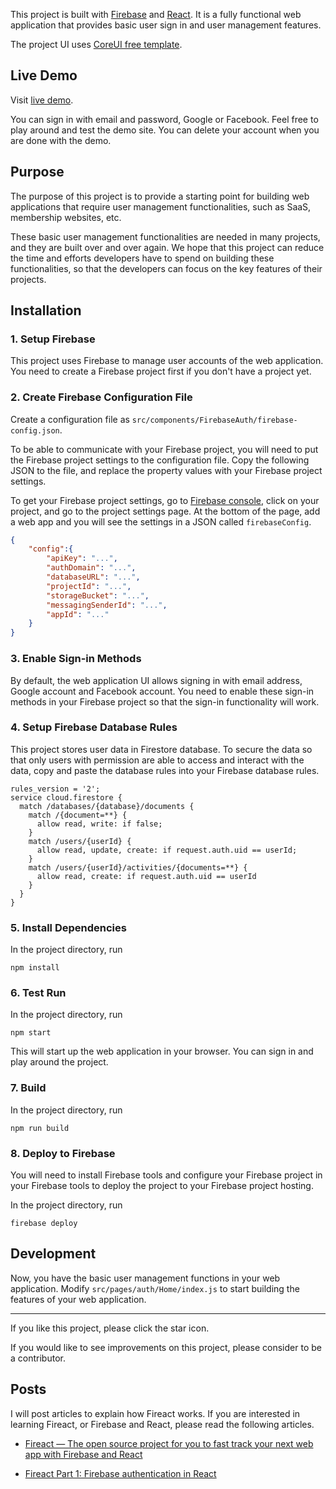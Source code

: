 This project is built with [Firebase](https://firebase.google.com/) and [React](https://reactjs.org/). It is a fully functional web application that provides basic user sign in and user management features.

The project UI uses [CoreUI free template](https://coreui.io/react/).

## Live Demo

Visit [live demo](https://fireact-e1bdc.firebaseapp.com/).

You can sign in with email and password, Google or Facebook. Feel free to play around and test the demo site. You can delete your account when you are done with the demo.

## Purpose

The purpose of this project is to provide a starting point for building web applications that require user management functionalities, such as SaaS, membership websites, etc.

These basic user management functionalities are needed in many projects, and they are built over and over again. We hope that this project can reduce the time and efforts developers have to spend on building these functionalities, so that the developers can focus on the key features of their projects.

## Installation

### 1. Setup Firebase

This project uses Firebase to manage user accounts of the web application. You need to create a Firebase project first if you don't have a project yet.

### 2. Create Firebase Configuration File

Create a configuration file as `src/components/FirebaseAuth/firebase-config.json`.

To be able to communicate with your Firebase project, you will need to put the Firebase project settings to the configuration file. Copy the following JSON to the file, and replace the property values with your Firebase project settings.

To get your Firebase project settings, go to [Firebase console](https://console.firebase.google.com/), click on your project, and go to the project settings page. At the bottom of the page, add a web app and you will see the settings in a JSON called `firebaseConfig`.

```json
{
    "config":{
        "apiKey": "...",
        "authDomain": "...",
        "databaseURL": "...",
        "projectId": "...",
        "storageBucket": "...",
        "messagingSenderId": "...",
        "appId": "..."
    }
}
```

### 3. Enable Sign-in Methods

By default, the web application UI allows signing in with email address, Google account and Facebook account. You need to enable these sign-in methods in your Firebase project so that the sign-in functionality will work.

### 4. Setup Firebase Database Rules

This project stores user data in Firestore database. To secure the data so that only users with permission are able to access and interact with the data, copy and paste the database rules into your Firebase database rules.

```
rules_version = '2';
service cloud.firestore {
  match /databases/{database}/documents {
    match /{document=**} {
      allow read, write: if false;
    }
    match /users/{userId} {
      allow read, update, create: if request.auth.uid == userId;
    }
    match /users/{userId}/activities/{documents=**} {
      allow read, create: if request.auth.uid == userId
    }
  }
}
```

### 5. Install Dependencies

In the project directory, run
```
npm install
```

### 6. Test Run

In the project directory, run
```
npm start
```

This will start up the web application in your browser. You can sign in and play around the project.

### 7. Build

In the project directory, run
```
npm run build
```

### 8. Deploy to Firebase

You will need to install Firebase tools and configure your Firebase project in your Firebase tools to deploy the project to your Firebase project hosting.

In the project directory, run
```
firebase deploy
```

## Development

Now, you have the basic user management functions in your web application. Modify `src/pages/auth/Home/index.js` to start building the features of your web application.

---

If you like this project, please click the star icon.

If you would like to see improvements on this project, please consider to be a contributor.

## Posts

I will post articles to explain how Fireact works. If you are interested in learning Fireact, or Firebase and React, please read the following articles.

- [Fireact — The open source project for you to fast track your next web app with Firebase and React](https://medium.com/@chaoming_li/fireact-the-open-source-project-for-you-to-fast-track-your-next-web-app-with-firebase-and-react-5ab98dcf9c93)

- [Fireact Part 1: Firebase authentication in React](https://medium.com/@chaoming_li/fireact-part-1-firebase-authentication-in-react-b835f6beacc5?source=friends_link&sk=26ed71ccd439fe97103416d7f4039cd7)